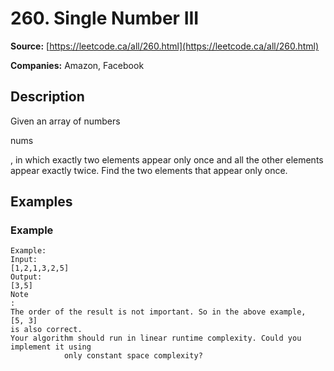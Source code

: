 # 260. Single Number III

**Source:** [https://leetcode.ca/all/260.html](https://leetcode.ca/all/260.html)

**Companies:** Amazon, Facebook

## Description

Given an array of numbers

nums

, in which exactly two elements appear only once
        and all the other elements appear exactly twice. Find the two elements that appear only
        once.

## Examples

### Example

```
Example:
Input:
[1,2,1,3,2,5]
Output:
[3,5]
Note
:
The order of the result is not important. So in the above example,
[5, 3]
is also correct.
Your algorithm should run in linear runtime complexity. Could you implement it using
            only constant space complexity?
```

